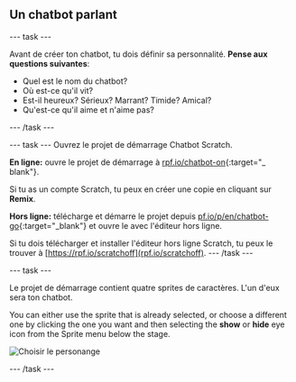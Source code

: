 ## Un chatbot parlant

\--- task \---

Avant de créer ton chatbot, tu dois définir sa personnalité. **Pense aux questions suivantes**:

+ Quel est le nom du chatbot?
+ Où est-ce qu'il vit?
+ Est-il heureux? Sérieux? Marrant? Timide? Amical?
+ Qu'est-ce qu'il aime et n'aime pas?

\--- /task \---

\--- task \--- Ouvrez le projet de démarrage Chatbot Scratch.

**En ligne:** ouvre le projet de démarrage à [rpf.io/chatbot-on](http://rpf.io/chatbot-on){:target="_ blank"}.

Si tu as un compte Scratch, tu peux en créer une copie en cliquant sur **Remix**.

**Hors ligne:** télécharge et démarre le projet depuis [pf.io/p/en/chatbot-go](http://rpf.io/p/en/chatbot-go){:target="_blank"} et ouvre le avec l'éditeur hors ligne.

Si tu dois télécharger et installer l'éditeur hors ligne Scratch, tu peux le trouver à [https://rpf.io/scratchoff](rpf.io/scratchoff). \--- /task \---

\--- task \---

Le projet de démarrage contient quatre sprites de caractères. L'un d'eux sera ton chatbot.

You can either use the sprite that is already selected, or choose a different one by clicking the one you want and then selecting the **show** or **hide** eye icon from the Sprite menu below the stage.

![Choisir le personange](images/chatbot-characters.png)

\--- /task \---